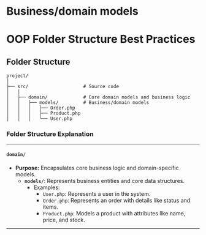 # Business/domain models

# OOP Folder Structure Best Practices

## Folder Structure

```
project/
│
├── src/                    # Source code
│   │
│   ├── domain/             # Core domain models and business logic
│   │   ├── models/         # Business/domain models
│   │   │   ├── Order.php
│   │   │   ├── Product.php
│   │   │   └── User.php
```


### **Folder Structure Explanation**

* * *

#### **`domain/`**

- **Purpose:** Encapsulates core business logic and domain-specific models.
    - **`models/`**: Represents business entities and core data structures.
        - Examples:
            - `User.php`: Represents a user in the system.
            - `Order.php`: Represents an order with details like status and items.
            - `Product.php`: Models a product with attributes like name, price, and stock.

* * *
